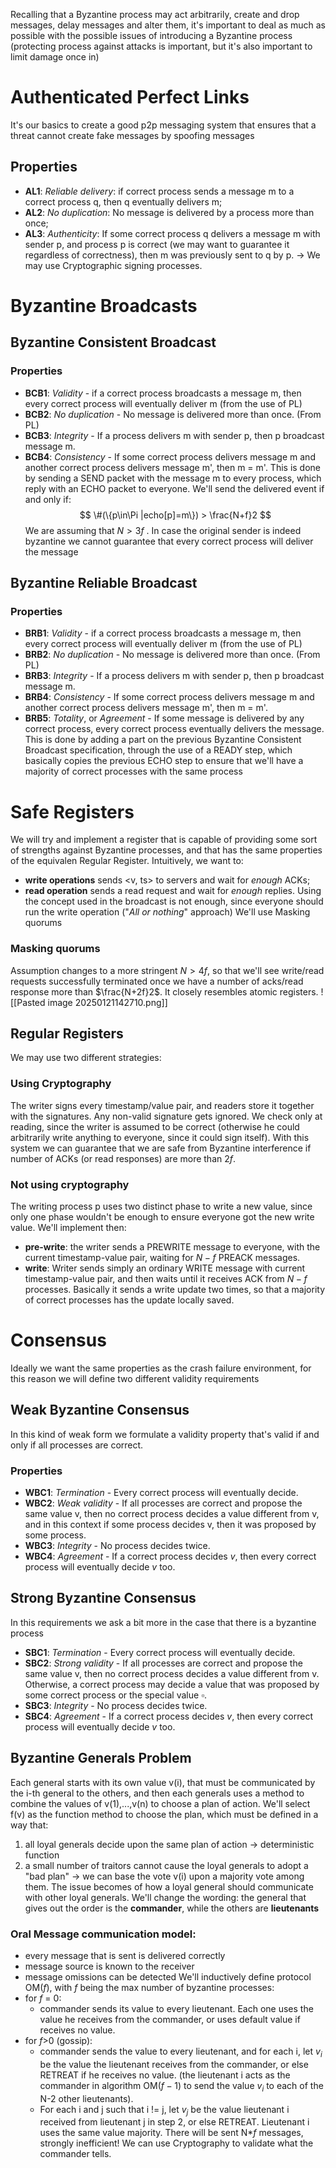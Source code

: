 Recalling that a Byzantine process may act arbitrarily, create and drop messages, delay messages and alter them, it's important to deal as much as possible with the possible issues of introducing a Byzantine process (protecting process against attacks is important, but it's also important to limit damage once in)
# Authenticated Perfect Links
It's our basics to create a good p2p messaging system that ensures that a threat cannot create fake messages by spoofing messages
## Properties
- **AL1**: _Reliable delivery_: if correct process sends a message m to a correct process q, then q eventually delivers m;
- **AL2**: _No duplication_: No message is delivered by a process more than once;
- **AL3**: _Authenticity_: If some correct process q delivers a message m with sender p, and process p is correct (we may want to guarantee it regardless of correctness), then m was previously sent to q by p. -> We may use Cryptographic signing processes.
# Byzantine Broadcasts
## Byzantine Consistent Broadcast
### Properties
- **BCB1**: _Validity_ - if a correct process broadcasts a message m, then every correct process will eventually deliver m (from the use of PL)
- **BCB2**: _No duplication_ - No message is delivered more than once. (From PL)
- **BCB3**: _Integrity_ - If a process delivers m with sender p, then p broadcast message m.
- **BCB4**: _Consistency_ - If some correct process delivers message m and another correct process delivers message m', then m = m'.
This is done by sending a SEND packet with the message m to every process, which reply with an ECHO packet to everyone.
We'll send the delivered event if and only if:
$$
\#(\{p\in\Pi |echo[p]=m\}) > \frac{N+f}2
$$
We are assuming that $N > 3f$ .
In case the original sender is indeed byzantine we cannot guarantee that every correct process will deliver the message
## Byzantine Reliable Broadcast
### Properties
- **BRB1**: _Validity_ - if a correct process broadcasts a message m, then every correct process will eventually deliver m (from the use of PL)
- **BRB2**: _No duplication_ - No message is delivered more than once. (From PL)
- **BRB3**: _Integrity_ - If a process delivers m with sender p, then p broadcast message m.
- **BRB4**: _Consistency_ - If some correct process delivers message m and another correct process delivers message m', then m = m'.
- **BRB5**: _Totality_, or _Agreement_ - If some message is delivered by any correct process, every correct process eventually delivers the message.
This is done by adding a part on the previous Byzantine Consistent Broadcast specification, through the use of a READY step, which basically copies the previous ECHO step to ensure that we'll have a majority of correct processes with the same process
# Safe Registers
We will try and implement a register that is capable of providing some sort of strengths against Byzantine processes, and that has the same properties of the equivalen Regular Register.
Intuitively, we want to:
- **write operations** sends <v, ts> to servers and wait for _enough_ ACKs;
- **read operation** sends a read request and wait for _enough_ replies.
Using the concept used in the broadcast is not enough, since everyone should run the write operation ("_All or nothing_" approach)
We'll use Masking quorums
### Masking quorums
Assumption changes to a more stringent $N > 4f$, so that we'll see write/read requests successfully terminated once we have a number of acks/read response  more than $\frac{N+2f}2$. It closely resembles atomic registers.
![[Pasted image 20250121142710.png]]
## Regular Registers
We may use two different strategies:
### Using Cryptography
The writer signs every timestamp/value pair, and readers store it together with the signatures. Any non-valid signature gets ignored.
We check only at reading, since the writer is assumed to be correct (otherwise he could arbitrarily write anything to everyone, since it could sign itself).
With this system we can guarantee that we are safe from Byzantine interference if number of ACKs (or read responses) are more than $2f$. 
### Not using cryptography
The writing process p uses two distinct phase to write a new value, since only one phase wouldn't be enough to ensure everyone got the new write value. We'll implement then:
- **pre-write**: the writer sends a PREWRITE message to everyone, with the current timestamp-value pair, waiting for $N-f$ PREACK messages.
- **write**: Writer sends simply an ordinary WRITE message with current timestamp-value pair, and then waits until it receives ACK from $N-f$ processes.
Basically it sends a write update two times, so that a majority of correct processes has the update locally saved.
# Consensus
Ideally we want the same properties as the crash failure environment, for this reason we will define two different validity requirements
## Weak Byzantine Consensus
In this kind of weak form we formulate a validity property that's valid if and only if all processes are correct.
### Properties
- **WBC1**: _Termination_ - Every correct process will eventually decide.
- **WBC2**: _Weak validity_ - If all processes are correct and propose the same value v, then no correct process decides a value different from v, and in this context if some process decides v, then it was proposed by some process.
- **WBC3**: _Integrity_ - No process decides twice.
- **WBC4**: _Agreement_ - If a correct process decides _v_, then every correct process will eventually decide _v_ too.
## Strong Byzantine Consensus
In this requirements we ask a bit more in the case that there is a byzantine process
- **SBC1**: _Termination_ - Every correct process will eventually decide.
- **SBC2**: _Strong validity_ - If all processes are correct and propose the same value v, then no correct process decides a value different from v. Otherwise, a correct process may decide a value that was proposed by some correct process or the special value $\square$. 
- **SBC3**: _Integrity_ - No process decides twice.
- **SBC4**: _Agreement_ - If a correct process decides _v_, then every correct process will eventually decide _v_ too.
## Byzantine Generals Problem
Each general starts with its own value v(i), that must be communicated by the i-th general to the others, and then each generals uses a method to combine the values of v(1),...,v(n) to choose a plan of action. We'll select f(v) as the function method to choose the plan, which must be defined in a way that:
1. all loyal generals decide upon the same plan of action -> deterministic function
2. a small number of traitors cannot cause the loyal generals to adopt a "bad plan" -> we can base the vote v(i) upon a majority vote among them.
The issue becomes of how a loyal general should communicate with other loyal generals.
We'll change the wording: the general that gives out the order is the **commander**, while the others are **lieutenants**
### Oral Message communication model:
- every message that is sent is delivered correctly
- message source is known to the receiver
- message omissions can be detected
We'll inductively define protocol OM($f$), with $f$ being the max number of byzantine processes:
- for $f$ = 0:
	- commander sends its value to every lieutenant. Each one uses the value he receives from the commander, or uses default value if receives no value.
- for $f$>0 (gossip):
	- commander sends the value to every lieutenant, and for each i, let $v_i$ be the value the lieutenant receives from the commander, or else RETREAT if he receives no value. (the lieutenant i acts as the commander in algorithm OM($f-1$) to send the value $v_i$ to each of the N-2 other lieutenants).
	- For each i and j such that i != j, let $v_j$ be the value lieutenant i received from lieutenant j in step 2, or else RETREAT. Lieutenant i uses the same value majority.
There will be sent N*$f$ messages, strongly inefficient!
We can use Cryptography to validate what the commander tells.